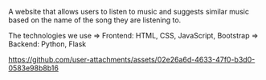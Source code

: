 A website that allows users to listen to music and suggests similar music based on the name of the song they are listening to.

The technologies we use 
=> Frontend: HTML, CSS, JavaScript, Bootstrap
=> Backend: Python, Flask

https://github.com/user-attachments/assets/02e26a6d-4633-47f0-b3d0-0583e98b8b16

